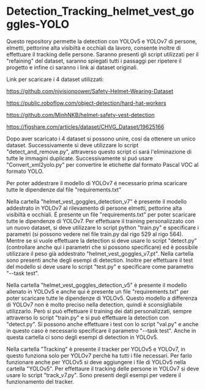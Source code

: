 # Detection_Tracking_helmet_vest_goggles-YOLO
Questo repository permette la detection con YOLOv5 e YOLOv7 di persone, elmetti, pettorine alta visibiltà e occhiali da lavoro, consente inoltre di effettuare il tracking delle persone. Saranno presenti gli script utilizzati per il "refaining" del dataset, saranno spiegati tutti i passaggi per ripetere il progetto e infine ci saranno i link ai dataset originali.

Link per scaricare i 4 dataset utilizzati:

  https://github.com/njvisionpower/Safety-Helmet-Wearing-Dataset

  https://public.roboflow.com/object-detection/hard-hat-workers

  https://github.com/MinhNKB/helmet-safety-vest-detection

  https://figshare.com/articles/dataset/CHVG_Dataset/19625166

Dopo aver scaricato i 4 dataset si possono unire, cosí da ottenere un unico dataset. Successivamente si deve utilizzare lo script "detect_and_remove.py", attraverso questo script ci sará l'eliminazione di tutte le immagini duplicate. Successivamente si puó usare "Convert_xml2yolo.py" per convertire le etichette dal formato Pascal VOC al formato YOLO.

Per poter addestrare il modello di YOLOv7 é necessario prima scaricare tutte le dipendenze dal file "requirements.txt"

Nella cartella "helmet_vest_goggles_detection_v7" è presente il modello addestrato in YOLOv7 al rilevamento di persone elmetti, pettorine alta visibiltà e occhiali. É presente un file "requirements.txt" per poter scaricare tutte le dipendenze di YOLOv7. Per effettuare il training personalizzato con un nuovo dataset, si deve utilizzare lo script python "train.py" e specificare i parametri (si possono vedere nel file train.py dal rigo 529 al rigo 564). Mentre se si vuole effettuare la detection si deve usare lo script "detect.py" (controllare anche qui i parametri che si possono specificare) ed è possibile utilizzare il peso già addestrato "helmet_vest_goggles_v7.pt". Nella cartella sono presenti anche degli esempi di detection. Inoltre per effettuare il test del modello si deve usare lo script "test.py" e specificare come parametro "--task test".

Nella cartella "helmet_vest_goggles_detection_v5" è presente il modello allenato in YOLOv5 e anche qui è presente un file "requirements.txt" per poter scaricare tutte le dipendenze di YOLOv5. Questo modello a differenza di YOLOv7 non è molto preciso nella detection, quindi è sconsigliabile utilizzarlo. Però si può effettuare il training dei dati personalizzati, sempre attraverso lo script "train.py" e si può effettuare la detection con "detect.py". Si possono anche effettuare i test con lo script "val.py" e anche in questo caso è necessario specificare il parametro "--task test". Anche in questa cartella ci sono degli esempi di detection in YOLOv5.

Nella cartella "Tracking" è presente il tracker per YOLOv5 e YOLOv7, in questo funziona solo per YOLOv7 perchè ha tutti i file necessari. Per farlo funzionare anche per YOLOv5 si deve aggiungere i file di YOLOv5 nella cartella "YOLOv5". Per effettaure il tracking delle persone in YOLOv7 si deve usare lo script "track_v7.py". Sono presenti degli esempi per vedere il funzionamento del tracker.


